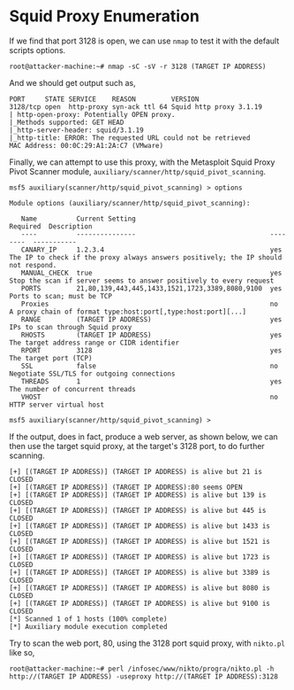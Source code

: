 # Squid Proxy Enumeration
If we find that port 3128 is open, we can use `nmap` to test it with the default scripts options.
```
root@attacker-machine:~# nmap -sC -sV -r 3128 (TARGET IP ADDRESS)
```
And we should get output such as,
```
PORT     STATE SERVICE    REASON         VERSION
3128/tcp open  http-proxy syn-ack ttl 64 Squid http proxy 3.1.19
| http-open-proxy: Potentially OPEN proxy.
|_Methods supported: GET HEAD
|_http-server-header: squid/3.1.19
|_http-title: ERROR: The requested URL could not be retrieved
MAC Address: 00:0C:29:A1:2A:C7 (VMware)
```
Finally, we can attempt to use this proxy, with the Metasploit Squid Proxy Pivot Scanner module, `auxiliary/scanner/http/squid_pivot_scanning`.
```
msf5 auxiliary(scanner/http/squid_pivot_scanning) > options

Module options (auxiliary/scanner/http/squid_pivot_scanning):

   Name          Current Setting                                  Required  Description
   ----          ---------------                                  --------  -----------
   CANARY_IP     1.2.3.4                                          yes       The IP to check if the proxy always answers positively; the IP should not respond.
   MANUAL_CHECK  true                                             yes       Stop the scan if server seems to answer positively to every request
   PORTS         21,80,139,443,445,1433,1521,1723,3389,8080,9100  yes       Ports to scan; must be TCP
   Proxies                                                        no        A proxy chain of format type:host:port[,type:host:port][...]
   RANGE         (TARGET IP ADDRESS)                              yes       IPs to scan through Squid proxy
   RHOSTS        (TARGET IP ADDRESS)                              yes       The target address range or CIDR identifier
   RPORT         3128                                             yes       The target port (TCP)
   SSL           false                                            no        Negotiate SSL/TLS for outgoing connections
   THREADS       1                                                yes       The number of concurrent threads
   VHOST                                                          no        HTTP server virtual host

msf5 auxiliary(scanner/http/squid_pivot_scanning) > 
```
If the output, does in fact, produce a web server, as shown below, we can then use the target squid proxy, at the target's 3128 port, to do further scanning.
```
[+] [(TARGET IP ADDRESS)] (TARGET IP ADDRESS) is alive but 21 is CLOSED
[+] [(TARGET IP ADDRESS)] (TARGET IP ADDRESS):80 seems OPEN
[+] [(TARGET IP ADDRESS)] (TARGET IP ADDRESS) is alive but 139 is CLOSED
[+] [(TARGET IP ADDRESS)] (TARGET IP ADDRESS) is alive but 445 is CLOSED
[+] [(TARGET IP ADDRESS)] (TARGET IP ADDRESS) is alive but 1433 is CLOSED
[+] [(TARGET IP ADDRESS)] (TARGET IP ADDRESS) is alive but 1521 is CLOSED
[+] [(TARGET IP ADDRESS)] (TARGET IP ADDRESS) is alive but 1723 is CLOSED
[+] [(TARGET IP ADDRESS)] (TARGET IP ADDRESS) is alive but 3389 is CLOSED
[+] [(TARGET IP ADDRESS)] (TARGET IP ADDRESS) is alive but 8080 is CLOSED
[+] [(TARGET IP ADDRESS)] (TARGET IP ADDRESS) is alive but 9100 is CLOSED
[*] Scanned 1 of 1 hosts (100% complete)
[*] Auxiliary module execution completed
```
Try to scan the web port, 80, using the 3128 port squid proxy, with `nikto.pl` like so,
```
root@attacker-machine:~# perl /infosec/www/nikto/progra/nikto.pl -h http://(TARGET IP ADDRESS) -useproxy http://(TARGET IP ADDRESS):3128
```
